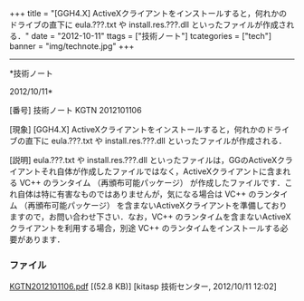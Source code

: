 ﻿+++
title = "[GGH4.X] ActiveXクライアントをインストールすると，何れかのドライブの直下に eula.???.txt や install.res.???.dll といったファイルが作成される．"
date = "2012-10-11"
ttags = ["技術ノート"]
tcategories = ["tech"]
banner = "img/technote.jpg"
+++

-----------------------------------------------------------------------------------------------------------------------------

*技術ノート

2012/10/11*


[番号]
技術ノート KGTN 2012101106

[現象]
[GGH4.X]
ActiveXクライアントをインストールすると，何れかのドライブの直下に
eula.???.txt や install.res.???.dll といったファイルが作成される．

[説明]
eula.???.txt や install.res.???.dll
といったファイルは，GGのActiveXクライアントそれ自体が作成したファイルではなく，ActiveXクライアントに含まれる
VC++ のランタイム （再頒布可能パッケージ）
が作成したファイルです．これ自体は特に有害なものではありませんが，気になる場合は
VC++ のランタイム （再頒布可能パッケージ）
を含まないActiveXクライアントを準備しておりますので，お問い合わせ下さい．なお，VC++
のランタイムを含まないActiveXクライアントを利用する場合，別途 VC++
のランタイムをインストールする必要があります．


### ファイル

 
 


[KGTN2012101106.pdf](http://techreport.kitasp.net/attachments/download/1030/KGTN2012101106.pdf)
 [(52.8 KB)] [kitasp 技術センター, 2012/10/11
12:02]


 


 

